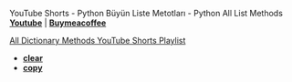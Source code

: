 YouTube Shorts - Python Büyün Liste Metotları - Python All List Methods **[Youtube](https://www.youtube.com/@umtsn)** | **[Buymeacoffee](https://www.buymeacoffee.com/umitsen)** 

[All Dictionary Methods YouTube Shorts Playlist](https://www.youtube.com/playlist?list=PLWmM3tw4zswajrZsMsF8TNAL80S_jivbg)

- [**clear**](https://youtube.com/shorts/BoxO8WzRdO4?feature=share)
- [**copy**](https://youtube.com/shorts/3jXd9uW3OCo?feature=share)

